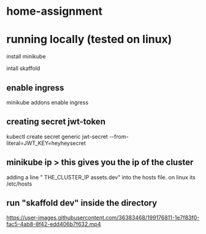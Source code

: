 # home-assignment

# running locally (tested on linux)

install minikube

intall skaffold

## enable ingress

minikube addons enable ingress
  
## creating secret jwt-token

kubectl create secret generic jwt-secret --from-literal=JWT_KEY=heyheysecret
  
## minikube ip > this gives you the ip of the cluster

adding a line " THE_CLUSTER_IP assets.dev" into the hosts file. on linux its /etc/hosts
  
## run "skaffold dev" inside the directory  
 


https://user-images.githubusercontent.com/36383468/199176811-1e7f83f0-fac5-4ab8-8f42-edd406b7f632.mp4

